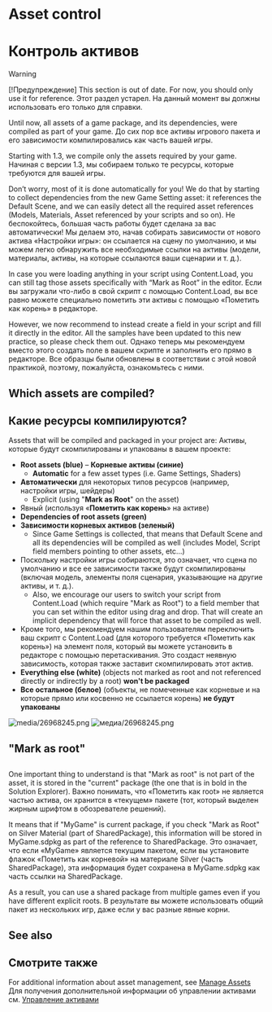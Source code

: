 # Asset control
# Контроль активов

>[!Warning]
>[!Предупреждение]
>This section is out of date. For now, you should only use it for reference.
>Этот раздел устарел.  На данный момент вы должны использовать его только для справки.

Until now, all assets of a game package, and its dependencies, were compiled as part of your game.
До сих пор все активы игрового пакета и его зависимости компилировались как часть вашей игры.

Starting with 1.3, we compile only the assets required by your game.
Начиная с версии 1.3, мы собираем только те ресурсы, которые требуются для вашей игры.

Don’t worry, most of it is done automatically for you! We do that by starting to collect dependencies from the new Game Setting asset: it references the Default Scene, and we can easily detect all the required asset references (Models, Materials, Asset referenced by your scripts and so on).
Не беспокойтесь, большая часть работы будет сделана за вас автоматически!  Мы делаем это, начав собирать зависимости от нового актива «Настройки игры»: он ссылается на сцену по умолчанию, и мы можем легко обнаружить все необходимые ссылки на активы (модели, материалы, активы, на которые ссылаются ваши сценарии и т. д.).

In case you were loading anything in your script using Content.Load, you can still tag those assets specifically with “Mark as Root” in the editor.
Если вы загружали что-либо в свой скрипт с помощью Content.Load, вы все равно можете специально пометить эти активы с помощью «Пометить как корень» в редакторе.

However, we now recommend to instead create a field in your script and fill it directly in the editor. All the samples have been updated to this new practice, so please check them out.
Однако теперь мы рекомендуем вместо этого создать поле в вашем скрипте и заполнить его прямо в редакторе.  Все образцы были обновлены в соответствии с этой новой практикой, поэтому, пожалуйста, ознакомьтесь с ними.

## Which assets are compiled?
## Какие ресурсы компилируются?

Assets that will be compiled and packaged in your project are:
Активы, которые будут скомпилированы и упакованы в вашем проекте:

- **Root assets (blue)**
– **Корневые активы (синие)**
  - **Automatic** for a few asset types (i.e. Game Settings, Shaders)
- **Автоматически** для некоторых типов ресурсов (например, настройки игры, шейдеры)
  - Explicit (using "**Mark as Root**" on the asset)
- Явный (используя «**Пометить как корень**» на активе)
- **Dependencies of root assets (green)**
- **Зависимости корневых активов (зеленый)**
  - Since Game Settings is collected, that means that Default Scene and all its dependencies will be compiled as well (includes Model, Script field members pointing to other assets, etc...)
- Поскольку настройки игры собираются, это означает, что сцена по умолчанию и все ее зависимости также будут скомпилированы (включая модель, элементы поля сценария, указывающие на другие активы, и т. д.).
  - Also, we encourage our users to switch your script from Content.Load (which require "Mark as Root") to a field member that you can set within the editor using drag and drop. That will create an implicit dependency that will force that asset to be compiled as well.
- Кроме того, мы рекомендуем нашим пользователям переключить ваш скрипт с Content.Load (для которого требуется «Пометить как корень») на элемент поля, который вы можете установить в редакторе с помощью перетаскивания.  Это создаст неявную зависимость, которая также заставит скомпилировать этот актив.
- **Everything else (white)** (objects not marked as root and not referenced directly or indirectly by a root) **won't be packaged**
- **Все остальное (белое)** (объекты, не помеченные как корневые и на которые прямо или косвенно не ссылается корень) **не будут упакованы**

![media/26968245.png](media/26968245.png) 
![медиа/26968245.png](медиа/26968245.png)

## "Mark as root"
## 

One important thing to understand is that "Mark as root" is not part of the asset, it is stored in the "current" package (the one that is in bold in the Solution Explorer).
Важно понимать, что «Пометить как root» не является частью актива, он хранится в «текущем» пакете (тот, который выделен жирным шрифтом в обозревателе решений).

It means that if "MyGame" is current package, if you check "Mark as Root" on Silver Material (part of SharedPackage), this information will be stored in MyGame.sdpkg as part of the reference to SharedPackage.
Это означает, что если «MyGame» является текущим пакетом, если вы установите флажок «Пометить как корневой» на материале Silver (часть SharedPackage), эта информация будет сохранена в MyGame.sdpkg как часть ссылки на SharedPackage.

As a result, you can use a shared package from multiple games even if you have different explicit roots.
В результате вы можете использовать общий пакет из нескольких игр, даже если у вас разные явные корни.
 
## See also
## Смотрите также

For additional information about asset management, see [Manage Assets](../../game-studio/manage-assets.md)
Для получения дополнительной информации об управлении активами см. [Управление активами](../../game-studio/manage-assets.md)
